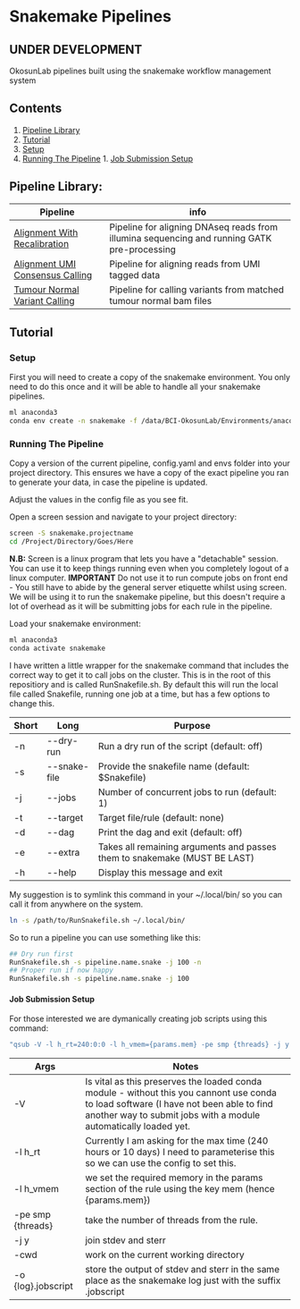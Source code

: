 # Snakemake Pipelines

## UNDER DEVELOPMENT

OkosunLab pipelines built using the snakemake workflow management system

## Contents

1. [Pipeline Library](#Pipeline-Library)
1. [Tutorial](#Tutorial)
  1. [Setup](#Setup)
  2. [Running The Pipeline](#Running-The-Pipeline)
    1. [Job Submission Setup](#Job-Submission-Setup)

## Pipeline Library:

Pipeline | info
--- | --- 
[Alignment With Recalibration](https://github.com/OkosunLab/SnakemakePipelines/tree/main/Alignment.With.Recalibration) | Pipeline for aligning DNAseq reads from illumina sequencing and running GATK pre-processing
[Alignment UMI Consensus Calling](https://github.com/OkosunLab/SnakemakePipelines/tree/main/UMI.Consensus.Calling) | Pipeline for aligning reads from UMI tagged data
[Tumour Normal Variant Calling](https://github.com/OkosunLab/SnakemakePipelines/tree/main/Tumour.Normal.Variant.Calling) | Pipeline for calling variants from matched tumour normal bam files

## Tutorial

### Setup

First you will need to create a copy of the snakemake environment. You only need to do this once and it will be able to handle all your snakemake pipelines.

```bash
ml anaconda3
conda env create -n snakemake -f /data/BCI-OkosunLab/Environments/anaconda3/20240513.snakemake.8.11.3.yml
```

### Running The Pipeline

Copy a version of the current pipeline, config.yaml and envs folder into your project directory. This ensures we have a copy of the exact pipeline you ran to generate your data, in case the pipeline is updated.

Adjust the values in the config file as you see fit.

Open a screen session and navigate to your project directory:

```bash
screen -S snakemake.projectname
cd /Project/Directory/Goes/Here
```

**N.B:** Screen is a linux program that lets you have a "detachable" session. You can use it to keep things running even when you completely logout of a linux computer. **IMPORTANT** Do not use it to run compute jobs on front end - You still have to abide by the general server etiquette whilst using screen. We will be using it to run the snakemake pipeline, but this doesn't require a lot of overhead as it will be submitting jobs for each rule in the pipeline.

Load your snakemake environment:

```bash
ml anaconda3
conda activate snakemake
```

I have written a little wrapper for the snakemake command that includes the correct way to get it to call jobs on the cluster. This is in the root of this repositiory and is called RunSnakefile.sh. By default this will run the local file called Snakefile, running one job at a time, but has a few options to change this.

Short | Long | Purpose
--- | --- | ---
-n | --dry-run | Run a dry run of the script (default: off)
-s | --snake-file | Provide the snakefile name (default: $Snakefile)
-j | --jobs | Number of concurrent jobs to run (default: 1)
-t | --target | Target file/rule (default: none)
-d | --dag | Print the dag and exit (default: off)
-e | --extra | Takes all remaining arguments and passes them to snakemake (MUST BE LAST)
-h | --help | Display this message and exit

My suggestion is to symlink this command in your ~/.local/bin/ so you can call it from anywhere on the system.

```bash
ln -s /path/to/RunSnakefile.sh ~/.local/bin/
```

So to run a pipeline you can use something like this:

```bash
## Dry run first
RunSnakefile.sh -s pipeline.name.snake -j 100 -n
## Proper run if now happy
RunSnakefile.sh -s pipeline.name.snake -j 100
```

#### Job Submission Setup

For those interested we are dymanically creating job scripts using this command:

```bash
"qsub -V -l h_rt=240:0:0 -l h_vmem={params.mem} -pe smp {threads} -j y -cwd -o {log}.jobscript"
```
Args | Notes
--- | ---
-V | Is vital as this preserves the loaded conda module - without this you cannont use conda to load software (I have not been able to find another way to submit jobs with a module automatically loaded yet.
-l h_rt | Currently I am asking for the max time (240 hours or 10 days) I need to parameterise this so we can use the config to set this.
-l h_vmem | we set the required memory in the params section of the rule using the key mem (hence {params.mem})
-pe smp {threads} | take the number of threads from the rule.
-j y | join stdev and sterr
-cwd | work on the current working directory
-o {log}.jobscript | store the output of stdev and sterr in the same place as the snakemake log just with the suffix .jobscript

